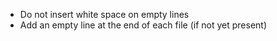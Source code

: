 - Do not insert white space on empty lines
- Add an empty line at the end of each file (if not yet present)
